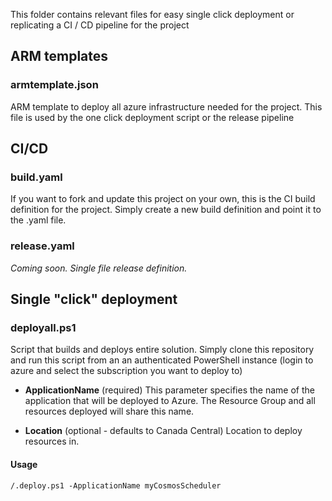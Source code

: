 
This folder contains relevant files for easy single click deployment or replicating a CI / CD pipeline for the project

## ARM templates
 ### armtemplate.json

ARM template to deploy all azure infrastructure needed for the project. 
This file is used by the one click deployment script or the release pipeline

## CI/CD

### build.yaml

If you want to fork and update this project on your own, this is the CI build definition for the project. Simply create a new build definition and point it to the .yaml file.

### release.yaml
*Coming soon. Single file release definition.*

## Single "click" deployment

### deployall.ps1

Script that builds and deploys entire solution. Simply clone this repository and run this script from an an authenticated PowerShell instance (login to azure and select the subscription you want to deploy to)

 - **ApplicationName** (required)
	This parameter specifies the name of the application that will be deployed to Azure. The Resource Group and all resources deployed will share this name.

- **Location** (optional - defaults to Canada Central)
Location to deploy resources in.
 
#### Usage 
```/.deploy.ps1 -ApplicationName myCosmosScheduler```
